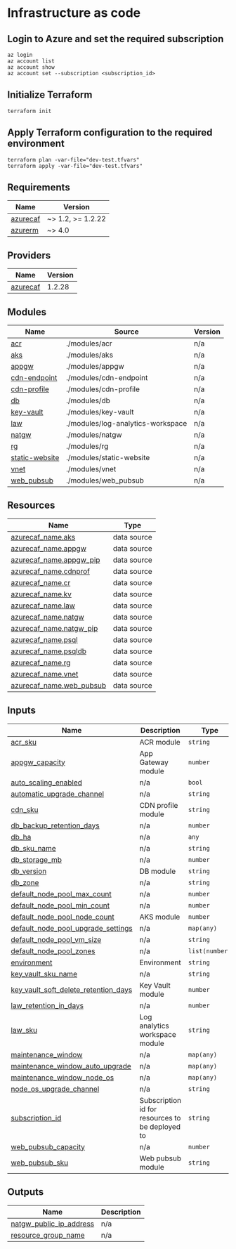 # Infrastructure as code

## Login to Azure and set the required subscription
```
az login
az account list
az account show
az account set --subscription <subscription_id>
```

## Initialize Terraform
```
terraform init
```

## Apply Terraform configuration to the required environment
```
terraform plan -var-file="dev-test.tfvars"
terraform apply -var-file="dev-test.tfvars"
```

<!-- BEGIN_TF_DOCS -->
## Requirements

| Name | Version |
|------|---------|
| <a name="requirement_azurecaf"></a> [azurecaf](#requirement\_azurecaf) | ~> 1.2, >= 1.2.22 |
| <a name="requirement_azurerm"></a> [azurerm](#requirement\_azurerm) | ~> 4.0 |

## Providers

| Name | Version |
|------|---------|
| <a name="provider_azurecaf"></a> [azurecaf](#provider\_azurecaf) | 1.2.28 |

## Modules

| Name | Source | Version |
|------|--------|---------|
| <a name="module_acr"></a> [acr](#module\_acr) | ./modules/acr | n/a |
| <a name="module_aks"></a> [aks](#module\_aks) | ./modules/aks | n/a |
| <a name="module_appgw"></a> [appgw](#module\_appgw) | ./modules/appgw | n/a |
| <a name="module_cdn-endpoint"></a> [cdn-endpoint](#module\_cdn-endpoint) | ./modules/cdn-endpoint | n/a |
| <a name="module_cdn-profile"></a> [cdn-profile](#module\_cdn-profile) | ./modules/cdn-profile | n/a |
| <a name="module_db"></a> [db](#module\_db) | ./modules/db | n/a |
| <a name="module_key-vault"></a> [key-vault](#module\_key-vault) | ./modules/key-vault | n/a |
| <a name="module_law"></a> [law](#module\_law) | ./modules/log-analytics-workspace | n/a |
| <a name="module_natgw"></a> [natgw](#module\_natgw) | ./modules/natgw | n/a |
| <a name="module_rg"></a> [rg](#module\_rg) | ./modules/rg | n/a |
| <a name="module_static-website"></a> [static-website](#module\_static-website) | ./modules/static-website | n/a |
| <a name="module_vnet"></a> [vnet](#module\_vnet) | ./modules/vnet | n/a |
| <a name="module_web_pubsub"></a> [web\_pubsub](#module\_web\_pubsub) | ./modules/web_pubsub | n/a |

## Resources

| Name | Type |
|------|------|
| [azurecaf_name.aks](https://registry.terraform.io/providers/aztfmod/azurecaf/latest/docs/data-sources/name) | data source |
| [azurecaf_name.appgw](https://registry.terraform.io/providers/aztfmod/azurecaf/latest/docs/data-sources/name) | data source |
| [azurecaf_name.appgw_pip](https://registry.terraform.io/providers/aztfmod/azurecaf/latest/docs/data-sources/name) | data source |
| [azurecaf_name.cdnprof](https://registry.terraform.io/providers/aztfmod/azurecaf/latest/docs/data-sources/name) | data source |
| [azurecaf_name.cr](https://registry.terraform.io/providers/aztfmod/azurecaf/latest/docs/data-sources/name) | data source |
| [azurecaf_name.kv](https://registry.terraform.io/providers/aztfmod/azurecaf/latest/docs/data-sources/name) | data source |
| [azurecaf_name.law](https://registry.terraform.io/providers/aztfmod/azurecaf/latest/docs/data-sources/name) | data source |
| [azurecaf_name.natgw](https://registry.terraform.io/providers/aztfmod/azurecaf/latest/docs/data-sources/name) | data source |
| [azurecaf_name.natgw_pip](https://registry.terraform.io/providers/aztfmod/azurecaf/latest/docs/data-sources/name) | data source |
| [azurecaf_name.psql](https://registry.terraform.io/providers/aztfmod/azurecaf/latest/docs/data-sources/name) | data source |
| [azurecaf_name.psqldb](https://registry.terraform.io/providers/aztfmod/azurecaf/latest/docs/data-sources/name) | data source |
| [azurecaf_name.rg](https://registry.terraform.io/providers/aztfmod/azurecaf/latest/docs/data-sources/name) | data source |
| [azurecaf_name.vnet](https://registry.terraform.io/providers/aztfmod/azurecaf/latest/docs/data-sources/name) | data source |
| [azurecaf_name.web_pubsub](https://registry.terraform.io/providers/aztfmod/azurecaf/latest/docs/data-sources/name) | data source |

## Inputs

| Name | Description | Type | Default | Required |
|------|-------------|------|---------|:--------:|
| <a name="input_acr_sku"></a> [acr\_sku](#input\_acr\_sku) | ACR module | `string` | n/a | yes |
| <a name="input_appgw_capacity"></a> [appgw\_capacity](#input\_appgw\_capacity) | App Gateway module | `number` | n/a | yes |
| <a name="input_auto_scaling_enabled"></a> [auto\_scaling\_enabled](#input\_auto\_scaling\_enabled) | n/a | `bool` | n/a | yes |
| <a name="input_automatic_upgrade_channel"></a> [automatic\_upgrade\_channel](#input\_automatic\_upgrade\_channel) | n/a | `string` | n/a | yes |
| <a name="input_cdn_sku"></a> [cdn\_sku](#input\_cdn\_sku) | CDN profile module | `string` | n/a | yes |
| <a name="input_db_backup_retention_days"></a> [db\_backup\_retention\_days](#input\_db\_backup\_retention\_days) | n/a | `number` | n/a | yes |
| <a name="input_db_ha"></a> [db\_ha](#input\_db\_ha) | n/a | `any` | n/a | yes |
| <a name="input_db_sku_name"></a> [db\_sku\_name](#input\_db\_sku\_name) | n/a | `string` | n/a | yes |
| <a name="input_db_storage_mb"></a> [db\_storage\_mb](#input\_db\_storage\_mb) | n/a | `number` | n/a | yes |
| <a name="input_db_version"></a> [db\_version](#input\_db\_version) | DB module | `string` | n/a | yes |
| <a name="input_db_zone"></a> [db\_zone](#input\_db\_zone) | n/a | `string` | n/a | yes |
| <a name="input_default_node_pool_max_count"></a> [default\_node\_pool\_max\_count](#input\_default\_node\_pool\_max\_count) | n/a | `number` | n/a | yes |
| <a name="input_default_node_pool_min_count"></a> [default\_node\_pool\_min\_count](#input\_default\_node\_pool\_min\_count) | n/a | `number` | n/a | yes |
| <a name="input_default_node_pool_node_count"></a> [default\_node\_pool\_node\_count](#input\_default\_node\_pool\_node\_count) | AKS module | `number` | n/a | yes |
| <a name="input_default_node_pool_upgrade_settings"></a> [default\_node\_pool\_upgrade\_settings](#input\_default\_node\_pool\_upgrade\_settings) | n/a | `map(any)` | n/a | yes |
| <a name="input_default_node_pool_vm_size"></a> [default\_node\_pool\_vm\_size](#input\_default\_node\_pool\_vm\_size) | n/a | `string` | n/a | yes |
| <a name="input_default_node_pool_zones"></a> [default\_node\_pool\_zones](#input\_default\_node\_pool\_zones) | n/a | `list(number)` | n/a | yes |
| <a name="input_environment"></a> [environment](#input\_environment) | Environment | `string` | n/a | yes |
| <a name="input_key_vault_sku_name"></a> [key\_vault\_sku\_name](#input\_key\_vault\_sku\_name) | n/a | `string` | n/a | yes |
| <a name="input_key_vault_soft_delete_retention_days"></a> [key\_vault\_soft\_delete\_retention\_days](#input\_key\_vault\_soft\_delete\_retention\_days) | Key Vault module | `number` | n/a | yes |
| <a name="input_law_retention_in_days"></a> [law\_retention\_in\_days](#input\_law\_retention\_in\_days) | n/a | `number` | n/a | yes |
| <a name="input_law_sku"></a> [law\_sku](#input\_law\_sku) | Log analytics workspace module | `string` | n/a | yes |
| <a name="input_maintenance_window"></a> [maintenance\_window](#input\_maintenance\_window) | n/a | `map(any)` | n/a | yes |
| <a name="input_maintenance_window_auto_upgrade"></a> [maintenance\_window\_auto\_upgrade](#input\_maintenance\_window\_auto\_upgrade) | n/a | `map(any)` | n/a | yes |
| <a name="input_maintenance_window_node_os"></a> [maintenance\_window\_node\_os](#input\_maintenance\_window\_node\_os) | n/a | `map(any)` | n/a | yes |
| <a name="input_node_os_upgrade_channel"></a> [node\_os\_upgrade\_channel](#input\_node\_os\_upgrade\_channel) | n/a | `string` | n/a | yes |
| <a name="input_subscription_id"></a> [subscription\_id](#input\_subscription\_id) | Subscription id for resources to be deployed to | `string` | n/a | yes |
| <a name="input_web_pubsub_capacity"></a> [web\_pubsub\_capacity](#input\_web\_pubsub\_capacity) | n/a | `number` | n/a | yes |
| <a name="input_web_pubsub_sku"></a> [web\_pubsub\_sku](#input\_web\_pubsub\_sku) | Web pubsub module | `string` | n/a | yes |

## Outputs

| Name | Description |
|------|-------------|
| <a name="output_natgw_public_ip_address"></a> [natgw\_public\_ip\_address](#output\_natgw\_public\_ip\_address) | n/a |
| <a name="output_resource_group_name"></a> [resource\_group\_name](#output\_resource\_group\_name) | n/a |
<!-- END_TF_DOCS -->
